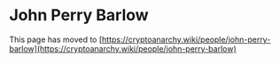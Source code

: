 
# John Perry Barlow

This page has moved to [https://cryptoanarchy.wiki/people/john-perry-barlow](https://cryptoanarchy.wiki/people/john-perry-barlow)

